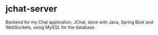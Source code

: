 # jchat-server
Backend for my Chat application, JChat, done with Java, Spring Boot and WebSockets, using MySQL for the database.
